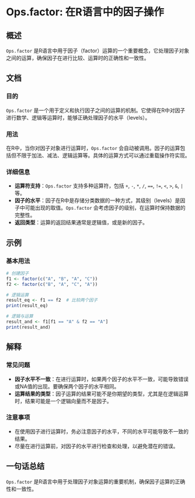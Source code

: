 <!--
Meta Description: # Ops.factor: 在R语言中的因子操作 ## 概述 `Ops.factor` 是R语言中用于因子（factor）运算的一个重要概念，它处理因子对象之间的运算，确保因子在进行比较、运算时的正确性和一致性。 ## 文档 ### 目的 `Ops.factor` 是一个用于定义和执行因子之间的运算...
Meta Keywords: factor, ops, levels, result_eq, print
-->

# Ops.factor: 在R语言中的因子操作

## 概述
`Ops.factor` 是R语言中用于因子（factor）运算的一个重要概念，它处理因子对象之间的运算，确保因子在进行比较、运算时的正确性和一致性。

## 文档
### 目的
`Ops.factor` 是一个用于定义和执行因子之间的运算的机制。它使得在R中对因子进行数学、逻辑等运算时，能够正确处理因子的水平（levels）。

### 用法
在R中，当你对因子对象进行运算时，`Ops.factor` 会自动被调用。因子的运算包括但不限于加法、减法、逻辑运算等。具体的运算方式可以通过重载操作符实现。

### 详细信息
- **运算符支持**：`Ops.factor` 支持多种运算符，包括 `+`, `-`, `*`, `/`, `==`, `!=`, `<`, `>`, `&`, `|` 等。
- **因子的水平**：因子在R中是存储分类数据的一种方式，其级别（levels）是因子中可能出现的取值。`Ops.factor` 会考虑因子的级别，在运算时保持数据的完整性。
- **返回类型**：运算的返回结果通常是逻辑值，或是新的因子。

## 示例
### 基本用法
```R
# 创建因子
f1 <- factor(c("A", "B", "A", "C"))
f2 <- factor(c("B", "A", "C", "A"))

# 逻辑运算
result_eq <- f1 == f2  # 比较两个因子
print(result_eq)

# 逻辑与运算
result_and <- f1[f1 == "A" & f2 == "A"]
print(result_and)
```

## 解释
### 常见问题
- **因子水平不一致**：在进行运算时，如果两个因子的水平不一致，可能导致错误或NA值的出现。要确保两个因子的水平相同。
- **运算结果的类型**：因子运算的结果可能不是你期望的类型，尤其是在逻辑运算时，结果可能是一个逻辑向量而不是因子。

### 注意事项
- 在使用因子进行运算时，务必注意因子的水平，不同的水平可能导致不一致的结果。
- 尽量在进行运算前，对因子的水平进行检查和处理，以避免潜在的错误。

## 一句话总结
`Ops.factor` 是R语言中用于处理因子对象运算的重要机制，确保因子运算的正确性和一致性。
